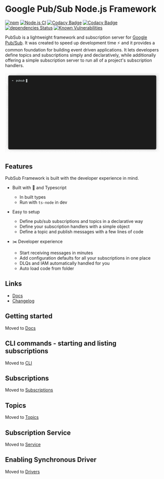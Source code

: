 # Google Pub/Sub Node.js Framework

[![npm](https://img.shields.io/npm/v/@honestfoodcompany/pubsub)](https://www.npmjs.com/package/@honestfoodcompany/pubsub)
[![Node.js CI](https://github.com/deliveryhero/hfc-pubsub/actions/workflows/build.yml/badge.svg)](https://github.com/deliveryhero/hfc-pubsub/actions/workflows/build.yml)
[![Codacy Badge](https://app.codacy.com/project/badge/Grade/70fe253d1da34e8aa16bf37ae613d2fe)](https://www.codacy.com?utm_source=github.com&utm_medium=referral&utm_content=deliveryhero/hfc-pubsub&utm_campaign=Badge_Grade)
[![Codacy Badge](https://app.codacy.com/project/badge/Coverage/70fe253d1da34e8aa16bf37ae613d2fe)](https://www.codacy.com?utm_source=github.com&utm_medium=referral&utm_content=deliveryhero/hfc-pubsub&utm_campaign=Badge_Coverage)
[![dependencies Status](https://status.david-dm.org/gh/deliveryhero/hfc-pubsub.svg)](https://david-dm.org/deliveryhero/hfc-pubsub)
[![Known Vulnerabilities](https://snyk.io/test/github/deliveryhero/hfc-pubsub/badge.svg)](https://snyk.io/test/github/deliveryhero/hfc-pubsub/)

PubSub is a lightweight framework and subscription server for [Google Pub/Sub](https://cloud.google.com/pubsub). It was created to speed up development time ⚡️ and it provides a common foundation for building event driven applications. It lets developers define topics and subscriptions simply and declaratively, while additionally offering a simple subscription server to run all of a project's subscription handlers.

![demo of subscription service starting through cli](https://github.com/deliveryhero/hfc-pubsub/raw/main/static/img/demo.gif)

## Features

PubSub Framework is built with the developer experience in mind.

- Built with 💚 and Typescript
  - In built types
  - Run with `ts-node` in dev

- Easy to setup
  - Define pub/sub subscriptions and topics in a declarative way
  - Define your subscription handlers with a simple object
  - Define a topic and publish messages with a few lines of code

- ✂️ Developer experience
  - Start receiving messages in minutes
  - Add configuration defaults for all your subscriptions in one place
  - DLQs and IAM automatically handled for you
  - Auto load code from folder

## Links

- [Docs](https://deliveryhero.github.io/hfc-pubsub/)
- [Changelog](https://deliveryhero.github.io/hfc-pubsub/changelog)

## Getting started

Moved to [Docs](https://deliveryhero.github.io/hfc-pubsub/getting-started/installation)

## CLI commands - starting and listing subscriptions

Moved to [CLI](https://deliveryhero.github.io/hfc-pubsub/guides/cli)

## Subscriptions

Moved to [Subscriptions](https://deliveryhero.github.io/hfc-pubsub/subscribing/subscriptions)

## Topics

Moved to [Topics](https://deliveryhero.github.io/hfc-pubsub/publishing/topics)

## Subscription Service

Moved to [Service](https://deliveryhero.github.io/hfc-pubsub/server/service)

## Enabling Synchronous Driver

Moved to [Drivers](https://deliveryhero.github.io/hfc-pubsub/guides/drivers)
